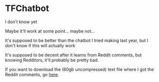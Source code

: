# TFChatbot


I don't know yet

Maybe it'll work at some point... maybe not...

It's supposed to be better than the chatbot I tried making last year, but I don't know if this will actually work


It's supposed to be decent after it learns from Reddit comments, but knowing Redditors, it'll probably be pretty bad.


If you want to download the (60gb uncompressed) text file where I got the Reddit comments, go [here](http://files.pushshift.io/reddit/comments/RC_2018-01.xz "Reddit Comments 2018-01").
